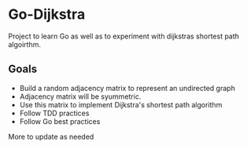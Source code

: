# Go-Dijkstra
Project to learn Go as well as to experiment with dijkstras shortest path algoirthm.

## Goals
- Build a random adjacency matrix to represent an undirected graph
- Adjacency matrix will be syummetric.
- Use this matrix to implement Dijkstra's shortest path algorithm 
- Follow TDD practices
- Follow Go best practices

More to update as needed